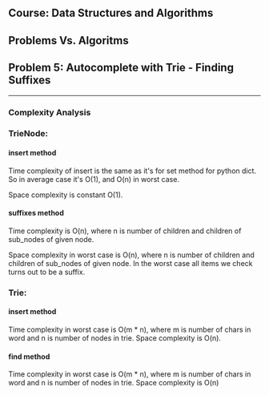 ## Course: Data Structures and Algorithms
## Problems Vs. Algoritms
## Problem 5: Autocomplete with Trie - Finding Suffixes

---
### Complexity Analysis

### TrieNode:
#### insert method

Time complexity of insert is the same as it's for set method for python dict. So in average case it's O(1), and 
O(n) in worst case.

Space complexity is constant O(1).

#### suffixes method

Time complexity is O(n), where n is number of children and children of sub_nodes of given node.

Space complexity in worst case is O(n), where n is number of children and children of sub_nodes of given node.
In the worst case all items we check turns out to be a suffix.

### Trie:
#### insert method

Time complexity in worst case is O(m * n), where m is number of chars in word and n is number of nodes in trie.
Space complexity is O(n).

#### find method

Time complexity in worst case is O(m * n), where m is number of chars in word and n is number of nodes in trie.
Space complexity is O(n)